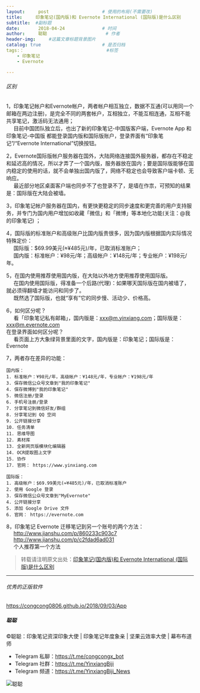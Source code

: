 ```yaml
---
layout:     post                    # 使用的布局(不需要改)
title:     印象笔记(国内版)和 Evernote International (国际版)是什么区别               # 标题 
subtitle:  #副标题
date:       2018-04-24              # 时间
author:     聪聪                      # 作者
header-img:     #这篇文章标题背景图片
catalog: true                       # 是否归档
tags:：                               #标签
    - 印象笔记
    - Evernote

---
```


###### 区别
1，印象笔记帐户和Evernote帐户，两者帐户相互独立，数据不互通(可以用同一个邮箱在两边注册)，是完全不同的两套帐户，互相独立，不能互相连通，互相不能共享笔记，激活码无法通用；<br>
&nbsp;&nbsp;&nbsp;&nbsp;&nbsp;目前中国团队独立后，也出了新的印象笔记-中国版客户端，Evernote App 和印象笔记-中国版 都能登录国内版和国际版账户，登录界面有“印象笔记”/“Evernote International”切换按钮。

2，Evernote国际版帐户服务器在国外，大陆网络连接国外服务器，都存在不稳定和延迟高的情况，所以才弄了一个国内版，服务器放在国内；要是国际版能够在国内稳定的使用的话，就不会单独出国内版了，网络不稳定也会导致客户端卡顿、无响应。<br>
&nbsp;&nbsp;&nbsp;&nbsp;&nbsp;最近部分地区桌面客户端也同步不了也登录不了，是墙在作祟，可预知的结果是：国际版在大陆会被墙。

3，印象笔记帐户服务器在国内，有更快更稳定的同步速度和更完善的用户支持服务，并专门为国内用户增加如收藏「微信」和「微博」等本地化功能(关注：@我的印象笔记) ；
<!--
4，公开链接分享笔记功能，目前国际版可用，国内版被迫关闭了，因为大象没有「内容审核过滤」系统，因此功能被 ZF 叫停了。<br>
&nbsp;&nbsp;&nbsp;&nbsp;&nbsp;国际版在国内访问不稳定，即使链接分享给别人，别人打开也慢的，有些地区有些网络甚至无法打开。
-->
4，国际版的标准账户和高级账户比国内版贵很多，因为国内版根据国内实际情况特殊定价：<br/>
&nbsp;&nbsp;&nbsp;&nbsp;&nbsp;国际版：$69.99美元(≈¥485元)/年，已取消标准账户；<br/>
&nbsp;&nbsp;&nbsp;&nbsp;&nbsp;国内版：标准帐户：¥98元/年；高级帐户：¥148元/年；专业帐户：¥198元/年。

5，在国内使用推荐使用国内版，在大陆以外地方使用推荐使用国际版。<br/>
&nbsp;&nbsp;&nbsp;&nbsp;&nbsp;在国内使用国际版，得准备一个后路(代理)：如果哪天国际版在国内被墙了，就必须得翻墙才能访问和同步了。<br/>
&nbsp;&nbsp;&nbsp;&nbsp;&nbsp;既然选了国际版，也就“享有”它的同步慢、活动少、价格高。

6，如何区分呢？<br>
&nbsp;&nbsp;&nbsp;&nbsp;&nbsp;看「印象笔记私有邮箱」，国内版是：xxx@m.yinxiang.com；国际版是：xxx@m.evernote.com<br>
在登录界面如何区分呢？<br>
&nbsp;&nbsp;&nbsp;&nbsp;&nbsp;看页面上方大象绿背景里面的文字，国内版是：印象笔记；国际版是：Evernote

7，两者存在差异的功能：

	国内版：
	1. 标准帐户：¥98元/年，高级帐户：¥148元/年，专业帐户：¥198元/年
	3. 保存微信公众号文章到"我的印象笔记"
	4. 保存微博到"我的印象笔记"
	5. 微信注册/登录
	6. 手机号注册/登录
	7. 分享笔记到微信好友/群组
	8. 分享笔记到 QQ 空间
	9. 公开链接分享
	10. 任务清单
	11. 思维导图
	12. 素材库
	13. 全新网页版模块化编辑器
	14. OCR提取图上文字
	15. 协作
	17. 官网： https://www.yinxiang.com

	国际版：
	1. 高级帐户：$69.99美元(≈¥485元)/年，已取消标准账户
	2. 使用 Google 登录
	3. 保存微信公众号文章到"MyEvernote"
	4. 公开链接分享
	5. 添加 Google Drive 文件
	6. 官网： https://evernote.com

8，印象笔记 Evernote 迁移笔记到另一个账号的两个方法：<br/>
&nbsp;&nbsp;&nbsp;&nbsp;&nbsp;<http://www.jianshu.com/p/860233c903c7><br/>
&nbsp;&nbsp;&nbsp;&nbsp;&nbsp;<http://www.jianshu.com/p/c2fdad6ad031><br/>
&nbsp;&nbsp;&nbsp;&nbsp;&nbsp;个人推荐第一个方法

> 转载请注明原文出处：[印象笔记(国内版)和 Evernote International (国际版)是什么区别](https://congcong0806.github.io/2018/04/24/evernote-yinxiang)

- - - -

###### 优秀的正版软件
<https://congcong0806.github.io/2018/09/03/App>

##### 聪聪
&copy;聪聪：印象笔记资深印象大使 | 印象笔记年度象亲 | 坚果云效率大使 | 幕布布道师

* Telegram 私聊：<https://t.me/congcongx_bot>
* Telegram 社群：<https://t.me/YinxiangBiji>
* Telegram 频道：<https://t.me/YinxiangBiji_News>

![聪聪](https://i.v2ex.co/3wc207g5.png)